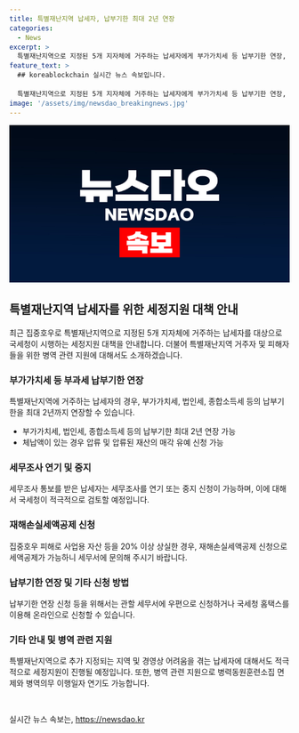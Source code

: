 ```yaml
---
title: 특별재난지역 납세자, 납부기한 최대 2년 연장
categories:
  - News
excerpt: >
  특별재난지역으로 지정된 5개 지자체에 거주하는 납세자에게 부가가치세 등 납부기한 연장, 압류·매각 유예, 세무조사 연기 등의 세정지원이 이뤄지며, 특별재난지역에 거주하거나 가족이 피해를 당한 경우 동원훈련 면제와 병역의무 이행일자 연기도 가능해졌다. 국세청은 특별재난지역이 아닌 지역에서도 호우피해로 어려움을 겪는 납세자에게 세정지원을 실시할 예정이며, 병무청도 해당 지역에 거주하는 병역의무자와 가족에게 피해를 당한 경우 동원훈련 면제와 병역의무 이행일자 연기를 허용한다. (자료출처=정책브리핑 www.korea.kr)
feature_text: >
  ## koreablockchain 실시간 뉴스 속보입니다.

  특별재난지역으로 지정된 5개 지자체에 거주하는 납세자에게 부가가치세 등 납부기한 연장, 압류·매각 유예, 세무조사 연기 등의 세정지원이 이뤄지며, 특별재난지역에 거주하거나 가족이 피해를 당한 경우 동원훈련 면제와 병역의무 이행일자 연기도 가능해졌다. 국세청은 특별재난지역이 아닌 지역에서도 호우피해로 어려움을 겪는 납세자에게 세정지원을 실시할 예정이며, 병무청도 해당 지역에 거주하는 병역의무자와 가족에게 피해를 당한 경우 동원훈련 면제와 병역의무 이행일자 연기를 허용한다. (자료출처=정책브리핑 www.korea.kr)
image: '/assets/img/newsdao_breakingnews.jpg'
---
```


<p><img src="/assets/img/newsdao_breakingnews.jpg" alt="koreablockchain 속보" /></p>

<h2 data-ke-size="size26">특별재난지역 납세자를 위한 세정지원 대책 안내</h2>

<p data-ke-size="size16">최근 집중호우로 특별재난지역으로 지정된 5개 지자체에 거주하는 납세자를 대상으로 국세청이 시행하는 세정지원 대책을 안내합니다. 더불어 특별재난지역 거주자 및 피해자들을 위한 병역 관련 지원에 대해서도 소개하겠습니다.</p>

<h3>부가가치세 등 부과세 납부기한 연장</h3>

<p data-ke-size="size16">특별재난지역에 거주하는 납세자의 경우, 부가가치세, 법인세, 종합소득세 등의 납부기한을 최대 2년까지 연장할 수 있습니다.</p>

<ul>
  <li>부가가치세, 법인세, 종합소득세 등의 납부기한 최대 2년 연장 가능</li>
  <li>체납액이 있는 경우 압류 및 압류된 재산의 매각 유예 신청 가능</li>
</ul>

<h3>세무조사 연기 및 중지</h3>

<p data-ke-size="size16">세무조사 통보를 받은 납세자는 세무조사를 연기 또는 중지 신청이 가능하며, 이에 대해서 국세청이 적극적으로 검토할 예정입니다.</p>

<h3>재해손실세액공제 신청</h3>

<p data-ke-size="size16">집중호우 피해로 사업용 자산 등을 20% 이상 상실한 경우, 재해손실세액공제 신청으로 세액공제가 가능하니 세무서에 문의해 주시기 바랍니다.</p>

<h3>납부기한 연장 및 기타 신청 방법</h3>

<p data-ke-size="size16">납부기한 연장 신청 등을 위해서는 관할 세무서에 우편으로 신청하거나 국세청 홈택스를 이용해 온라인으로 신청할 수 있습니다.</p>

<h3>기타 안내 및 병역 관련 지원</h3>

<p data-ke-size="size16">특별재난지역으로 추가 지정되는 지역 및 경영상 어려움을 겪는 납세자에 대해서도 적극적으로 세정지원이 진행될 예정입니다. 또한, 병역 관련 지원으로 병력동원훈련소집 면제와 병역의무 이행일자 연기도 가능합니다.</p>

<p data-ke-size="size16">&nbsp;</p>
실시간 뉴스 속보는, <a href="https://newsdao.kr" rel="dofollow">https://newsdao.kr</a>


